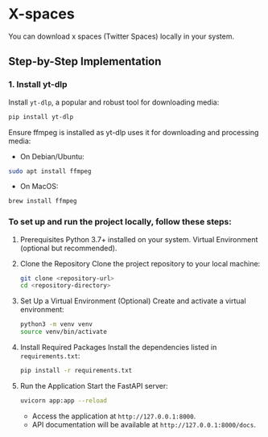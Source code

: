 # X-spaces
You can download x spaces (Twitter Spaces) locally in your system.

## Step-by-Step Implementation

### 1. Install yt-dlp

Install `yt-dlp`, a popular and robust tool for downloading media:

```bash
pip install yt-dlp
```
Ensure ffmpeg is installed as yt-dlp uses it for downloading and processing media:
 - On Debian/Ubuntu:
```bash
sudo apt install ffmpeg
```
 - On MacOS:
```bash
brew install ffmpeg
```
### To set up and run the project locally, follow these steps:

 1. Prerequisites
Python 3.7+ installed on your system.
  Virtual Environment (optional but recommended).

2. Clone the Repository
   Clone the project repository to your local machine:
   ```bash
   git clone <repository-url>
   cd <repository-directory>
   ```

3. Set Up a Virtual Environment (Optional)
   Create and activate a virtual environment:
   ```bash
   python3 -m venv venv
   source venv/bin/activate 
   ```
4. Install Required Packages
   Install the dependencies listed in `requirements.txt`:
   ```bash
   pip install -r requirements.txt
   ```
5. Run the Application
   Start the FastAPI server:
   ```bash
   uvicorn app:app --reload
   ```
   - Access the application at `http://127.0.0.1:8000`.
   - API documentation will be available at `http://127.0.0.1:8000/docs`.
